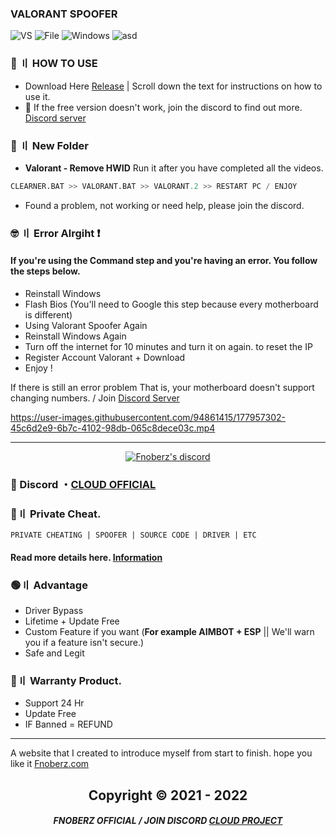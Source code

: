 ### VALORANT SPOOFER
![VS](https://img.shields.io/badge/Visual_Studio_Codde-0078D4?style=for-the-badge&logo=visual%20studio%20code&logoColor=white)
![File](https://img.shields.io/badge/BATCH_FILES-EFA00B?style=for-the-badge&logo=IntelliJ+IDEA&logoColor=black)
![Windows](https://img.shields.io/badge/-Winodows-28C2FF?style=for-the-badge&logo=windows&logoColor=blue)
![asd](https://img.shields.io/badge/VALORANT_SPOOFER-372248?style=for-the-badge&logo=mysql&logoColor=white)
  
 
### 💭 〢 HOW TO USE 

- Download Here [Release](https://github.com/Fnoberz/Valorant-Spoofer/releases/tag/Valorant) | Scroll down the text for instructions on how to use it.
- 🔎 If the free version doesn't work, join the discord to find out more. [Discord server](https://discord.gg/MBTkVcJefp)
   
 ### 📂 〢 New Folder 
 - **Valorant - Remove HWID** Run it after you have completed all the videos.  
 ```python
 CLEARNER.BAT >> VALORANT.BAT >> VALORANT.2 >> RESTART PC / ENJOY
  ```
  - Found a problem, not working or need help, please join the discord.
  

### 🤓 〢 Error Alrgiht ❗

#### If you're using the Command step and you're having an error. You follow the steps below.
- Reinstall Windows 
- Flash Bios (You'll need to Google this step because every motherboard is different)
- Using Valorant Spoofer Again
- Reinstall Windows Again
- Turn off the internet for 10 minutes and turn it on again. to reset the IP
- Register Account Valorant + Download
- Enjoy ! 

If there is still an error problem That is, your motherboard doesn't support changing numbers. / Join [Discord Server](https://discord.gg/8NZuSfgygu)






https://user-images.githubusercontent.com/94861415/177957302-45c6d2e9-6b7c-4102-98db-065c8dece03c.mp4
 
 
---

  <p align="center">
    <a href="https://discord.com/users/943374631644045363">
        <img title="Fnoberz server discord" alt="Fnoberz's discord" src="https://discord.c99.nl/widget/theme-4/943374631644045363.png"/>
    </a>
</p> 
 
### 💬 Discord ・[CLOUD OFFICIAL](https://discord.gg/MBTkVcJefp) 

### 🛒〢 Private Cheat.
`PRIVATE CHEATING | SPOOFER | SOURCE CODE | DRIVER | ETC`
#### Read more details here. [Information](https://github.com/Cloud-Official/Product) 

### 🟢〢 Advantage

- Driver Bypass
- Lifetime + Update Free
- Custom Feature if you want (**For example AIMBOT + ESP** || We'll warn you if a feature isn't secure.)
- Safe and Legit


### 🔱〢 Warranty Product.

- Support 24 Hr
- Update Free
- IF Banned = REFUND

---

A website that I created to introduce myself from start to finish. hope you like it [Fnoberz.com](https://fnoberz.com/)



<h2 align="center"> Copyright © 2021 - 2022 

##### <p align="center">  FNOBERZ OFFICIAL / JOIN DISCORD [CLOUD PROJECT](https://discord.gg/JUwFCGHbV4)

